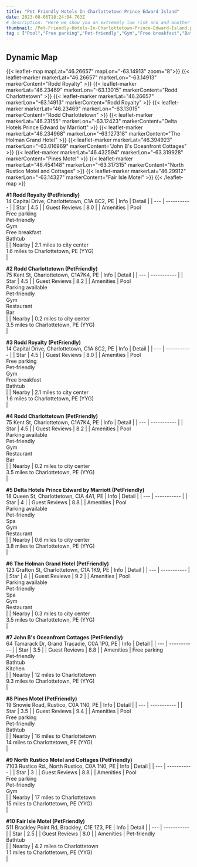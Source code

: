 ```yaml
---
title: "Pet Friendly Hotels In Charlottetown Prince Edward Island"
date: 2023-08-06T18:24:04.763Z
# description: "Here we show you an extremely low risk and and another medium risk approach to earn passive income "
thumbnail: /Pet-Friendly-Hotels-In-Charlottetown-Prince-Edward-Island.png
tag : ["Pool","Free parking","Pet-friendly","Gym","Free breakfast","Bathtub","Parking available","Restaurant","Bar","Spa","Kitchen"]
---
```


## Dynamic Map
{{< leaflet-map  mapLat="46.26657" mapLon="-63.14913" zoom="8">}}
    {{< leaflet-marker markerLat="46.26657" markerLon="-63.14913" markerContent="Rodd Royalty" >}}
    {{< leaflet-marker markerLat="46.23469" markerLon="-63.13015" markerContent="Rodd Charlottetown" >}}
    {{< leaflet-marker markerLat="46.26657" markerLon="-63.14913" markerContent="Rodd Royalty" >}}
    {{< leaflet-marker markerLat="46.23469" markerLon="-63.13015" markerContent="Rodd Charlottetown" >}}
    {{< leaflet-marker markerLat="46.23155" markerLon="-63.12423" markerContent="Delta Hotels Prince Edward by Marriott" >}}
    {{< leaflet-marker markerLat="46.234968" markerLon="-63.127318" markerContent="The Holman Grand Hotel" >}}
    {{< leaflet-marker markerLat="46.394923" markerLon="-63.016969" markerContent="John B's Oceanfront Cottages" >}}
    {{< leaflet-marker markerLat="46.432594" markerLon="-63.319928" markerContent="Pines Motel" >}}
    {{< leaflet-marker markerLat="46.454148" markerLon="-63.317315" markerContent="North Rustico Motel and Cottages" >}}
    {{< leaflet-marker markerLat="46.29912" markerLon="-63.14327" markerContent="Fair Isle Motel" >}}
{{< /leaflet-map >}}


**#1 Rodd Royalty (PetFriendly)**<br>14 Capital Drive, Charlottetown, C1A 8C2, PE
| Info | Detail |
| --- | ----------- |
| Star | 4.5 |
| Guest Reviews | 8.0 |
| Amenities | Pool<br>Free parking<br>Pet-friendly<br>Gym<br>Free breakfast<br>Bathtub<br> |
| Nearby | 2.1 miles to city center<br>1.6 miles to Charlottetown, PE (YYG)<br> |

**#2 Rodd Charlottetown (PetFriendly)**<br>75 Kent St, Charlottetown, C1A7K4, PE
| Info | Detail |
| --- | ----------- |
| Star | 4.5 |
| Guest Reviews | 8.2 |
| Amenities | Pool<br>Parking available<br>Pet-friendly<br>Gym<br>Restaurant<br>Bar<br> |
| Nearby | 0.2 miles to city center<br>3.5 miles to Charlottetown, PE (YYG)<br> |

**#3 Rodd Royalty (PetFriendly)**<br>14 Capital Drive, Charlottetown, C1A 8C2, PE
| Info | Detail |
| --- | ----------- |
| Star | 4.5 |
| Guest Reviews | 8.0 |
| Amenities | Pool<br>Free parking<br>Pet-friendly<br>Gym<br>Free breakfast<br>Bathtub<br> |
| Nearby | 2.1 miles to city center<br>1.6 miles to Charlottetown, PE (YYG)<br> |

**#4 Rodd Charlottetown (PetFriendly)**<br>75 Kent St, Charlottetown, C1A7K4, PE
| Info | Detail |
| --- | ----------- |
| Star | 4.5 |
| Guest Reviews | 8.2 |
| Amenities | Pool<br>Parking available<br>Pet-friendly<br>Gym<br>Restaurant<br>Bar<br> |
| Nearby | 0.2 miles to city center<br>3.5 miles to Charlottetown, PE (YYG)<br> |

**#5 Delta Hotels Prince Edward by Marriott (PetFriendly)**<br>18 Queen St, Charlottetown, CIA 4A1, PE
| Info | Detail |
| --- | ----------- |
| Star | 4 |
| Guest Reviews | 8.8 |
| Amenities | Pool<br>Parking available<br>Pet-friendly<br>Spa<br>Gym<br>Restaurant<br> |
| Nearby | 0.6 miles to city center<br>3.8 miles to Charlottetown, PE (YYG)<br> |

**#6 The Holman Grand Hotel (PetFriendly)**<br>123 Grafton St, Charlottetown, C1A 1K9, PE
| Info | Detail |
| --- | ----------- |
| Star | 4 |
| Guest Reviews | 9.2 |
| Amenities | Pool<br>Parking available<br>Pet-friendly<br>Spa<br>Gym<br>Restaurant<br> |
| Nearby | 0.3 miles to city center<br>3.5 miles to Charlottetown, PE (YYG)<br> |

**#7 John B's Oceanfront Cottages (PetFriendly)**<br>64 Tamarack Dr, Grand Tracadie, C0A 1P0, PE
| Info | Detail |
| --- | ----------- |
| Star | 3.5 |
| Guest Reviews | 8.8 |
| Amenities | Free parking<br>Pet-friendly<br>Bathtub<br>Kitchen<br> |
| Nearby | 12 miles to Charlottetown<br>9.3 miles to Charlottetown, PE (YYG)<br> |

**#8 Pines Motel (PetFriendly)**<br>19 Snowie Road, Rustico, C0A 1N0, PE
| Info | Detail |
| --- | ----------- |
| Star | 3.5 |
| Guest Reviews | 9.4 |
| Amenities | Pool<br>Free parking<br>Pet-friendly<br>Bathtub<br> |
| Nearby | 16 miles to Charlottetown<br>14 miles to Charlottetown, PE (YYG)<br> |

**#9 North Rustico Motel and Cottages (PetFriendly)**<br>7103 Rustico Rd., North Rustico, C0A 1N0, PE
| Info | Detail |
| --- | ----------- |
| Star | 3 |
| Guest Reviews | 8.8 |
| Amenities | Pool<br>Free parking<br>Pet-friendly<br>Gym<br> |
| Nearby | 17 miles to Charlottetown<br>15 miles to Charlottetown, PE (YYG)<br> |

**#10 Fair Isle Motel (PetFriendly)**<br>511 Brackley Point Rd, Brackley, C1E 1Z3, PE
| Info | Detail |
| --- | ----------- |
| Star | 2.5 |
| Guest Reviews | 8.0 |
| Amenities | Pet-friendly<br>Bathtub<br> |
| Nearby | 4.2 miles to Charlottetown<br>1.1 miles to Charlottetown, PE (YYG)<br> |


